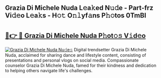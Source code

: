 ## Grazia Di Michele Nuda L𝚎a𝚔ed N𝚞𝚍e - Part-frz Vi𝚍𝚎o L𝚎a𝚔s - H𝚘𝚝 O𝚗𝚕yf𝚊ns P𝚑𝚘tos 0TmBI

# <h2><a href="http://kf71tj.oniu.top/?m=Grazia+Di+Michele+Nuda">🔗👉 🔴 Grazia Di Michele Nuda P𝚑ot𝚘𝚜 V𝚒d𝚎o</a></h2>

[![Grazia Di Michele Nuda Nu𝚍e𝚜](https://i.imgur.com/0qMVB7G.gif)](http://kf71tj.oniu.top/?m=Grazia+Di+Michele+Nuda)
Digital trendsetter Grazia Di Michele Nuda, acclaimed for sharing dance and lifestyle content, consisting of presentations and personal vlogs on social media. Compassionate counselor Grazia Di Michele Nuda, famed for their kindness and dedication to helping others navigate life's challenges.  
